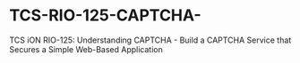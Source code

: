 # TCS-RIO-125-CAPTCHA-
TCS iON RIO-125: Understanding CAPTCHA - Build a CAPTCHA Service that Secures a Simple Web-Based Application
